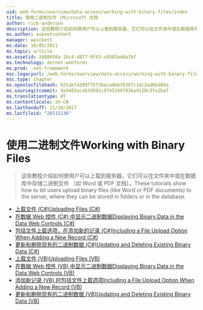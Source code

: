 ```yaml
---
uid: web-forms/overview/data-access/working-with-binary-files/index
title: 使用二进制文件 |Microsoft 文档
author: rick-anderson
description: 这些教程介绍如何使用户可以上载到服务器，它们可以在文件夹中或在数据库中存储二进制文件 （如 Word 或 PDF 文档）。
ms.author: aspnetcontent
manager: wpickett
ms.date: 10/05/2011
ms.topic: article
ms.assetid: 2d08658a-16c4-4877-9f43-c6503adda7bf
ms.technology: dotnet-webforms
ms.prod: .net-framework
msc.legacyurl: /web-forms/overview/data-access/working-with-binary-files
msc.type: chapter
ms.openlocfilehash: 025abf4399775f76eca866f0387c1dc2ad6bd86a
ms.sourcegitcommit: 9a9483aceb34591c97451997036a9120c3fe2baf
ms.translationtype: HT
ms.contentlocale: zh-CN
ms.lasthandoff: 11/10/2017
ms.locfileid: "26515136"
---
```

<a name="working-with-binary-files"></a><span data-ttu-id="7a644-103">使用二进制文件</span><span class="sxs-lookup"><span data-stu-id="7a644-103">Working with Binary Files</span></span>
====================
> <span data-ttu-id="7a644-104">这些教程介绍如何使用户可以上载到服务器，它们可以在文件夹中或在数据库中存储二进制文件 （如 Word 或 PDF 文档）。</span><span class="sxs-lookup"><span data-stu-id="7a644-104">These tutorials show how to let users upload binary files (like Word or PDF documents) to the server, where they can be stored in folders or in the database.</span></span>


- [<span data-ttu-id="7a644-105">上载文件 (C#)</span><span class="sxs-lookup"><span data-stu-id="7a644-105">Uploading Files (C#)</span></span>](uploading-files-cs.md)
- [<span data-ttu-id="7a644-106">在数据 Web 控件 (C#) 中显示二进制数据</span><span class="sxs-lookup"><span data-stu-id="7a644-106">Displaying Binary Data in the Data Web Controls (C#)</span></span>](displaying-binary-data-in-the-data-web-controls-cs.md)
- [<span data-ttu-id="7a644-107">包括文件上载选项，在添加新的记录 (C#)</span><span class="sxs-lookup"><span data-stu-id="7a644-107">Including a File Upload Option When Adding a New Record (C#)</span></span>](including-a-file-upload-option-when-adding-a-new-record-cs.md)
- [<span data-ttu-id="7a644-108">更新和删除现有的二进制数据 (C#)</span><span class="sxs-lookup"><span data-stu-id="7a644-108">Updating and Deleting Existing Binary Data (C#)</span></span>](updating-and-deleting-existing-binary-data-cs.md)
- [<span data-ttu-id="7a644-109">上载文件 (VB)</span><span class="sxs-lookup"><span data-stu-id="7a644-109">Uploading Files (VB)</span></span>](uploading-files-vb.md)
- [<span data-ttu-id="7a644-110">在数据 Web 控件 (VB) 中显示二进制数据</span><span class="sxs-lookup"><span data-stu-id="7a644-110">Displaying Binary Data in the Data Web Controls (VB)</span></span>](displaying-binary-data-in-the-data-web-controls-vb.md)
- [<span data-ttu-id="7a644-111">添加新记录 (VB) 时包括文件上载选项</span><span class="sxs-lookup"><span data-stu-id="7a644-111">Including a File Upload Option When Adding a New Record (VB)</span></span>](including-a-file-upload-option-when-adding-a-new-record-vb.md)
- [<span data-ttu-id="7a644-112">更新和删除现有的二进制数据 (VB)</span><span class="sxs-lookup"><span data-stu-id="7a644-112">Updating and Deleting Existing Binary Data (VB)</span></span>](updating-and-deleting-existing-binary-data-vb.md)
